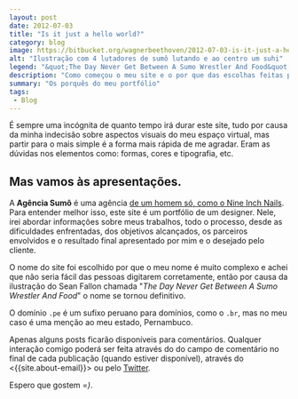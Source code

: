 ```yaml
---
layout: post
date: 2012-07-03
title: "Is it just a hello world?"
category: blog
image: https://bitbucket.org/wagnerbeethoven/2012-07-03-is-it-just-a-hello-world/raw/c5c32157fb96f1eebe4354b7ede5a95478b800e7/the-day-never-get-between-a-sumo-wrestler-and-food-ilustracao-sean-fallon.jpg
alt: "Ilustração com 4 lutadores de sumô lutando e ao centro um suhi"
legend: "&quot;The Day Never Get Between A Sumo Wrestler And Food&quot; (Ilustração&colon; Sean Fallon)"
description: "Como começou o meu site e o por que das escolhas feitas para construção dele"
summary: "Os porquês do meu portfólio"
tags: 
 - Blog
---
```


É sempre uma incógnita de quanto tempo irá durar este site, tudo por causa da minha indecisão sobre aspectos visuais do meu espaço virtual, mas partir para o mais simple é a forma mais rápida de me agradar. Eram as dúvidas nos elementos como: formas, cores e tipografia, etc.

## Mas vamos às apresentações.

A **Agência Sumô** é uma agência [de um homem só, como o Nine Inch Nails](https://bitbucket.org/wagnerbeethoven/2012-07-03-is-it-just-a-hello-world/raw/5578a39b1907e7a4542a1e25c5af4e32e0f69488/homem-so.jpg). Para entender melhor isso, este site é um portfólio de um designer. Nele, irei abordar informações sobre meus trabalhos, todo o processo, desde as dificuldades enfrentadas, dos objetivos alcançados, os parceiros envolvidos e o resultado final apresentado por mim e o desejado pelo cliente.

O nome do site foi escolhido por que o meu nome é muito complexo e achei que não seria fácil das pessoas digitarem corretamente, então por causa da ilustração do Sean Fallon chamada "<em>The Day Never Get Between A Sumo Wrestler And Food</em>" o nome se tornou definitivo.

O domínio ``.pe`` é um sufixo peruano para domínios, como o ``.br``, mas no meu caso é uma menção ao meu estado, Pernambuco.

Apenas alguns posts ficarão disponíveis para comentários. Qualquer interação comigo poderá ser feita através do do campo de comentário no final de cada publicação (quando estiver disponível), através do <{{site.about-email}}> ou pelo [Twitter](http://twitter.com/wagnerbeethoven).

Espero que gostem =*)*.